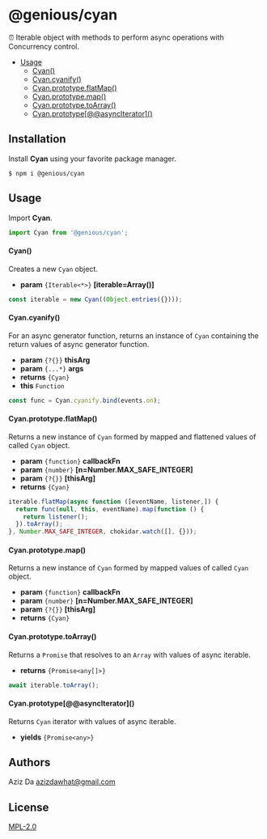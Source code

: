 # @genious/cyan

⏰	Iterable object with methods to perform async operations with Concurrency control.

* [Usage](#usage)
	* [Cyan()](#cyan)
	* [Cyan.cyanify()](#cyancyanify)
	* [Cyan.prototype.flatMap()](#cyanprototypeflatmap)
	* [Cyan.prototype.map()](#cyanprototypemap)
	* [Cyan.prototype.toArray()](#cyanprototypetoarray)
	* [Cyan.prototype\[@@asyncIterator\]()](#cyanprototypeasynciterator)

## Installation

Install **Cyan** using your favorite package manager.

```shell
$ npm i @genious/cyan
```

## Usage

Import **Cyan**.

```javascript
import Cyan from '@genious/cyan';
```

#### Cyan()

Creates a new `Cyan` object.

* **param** `{Iterable<*>}` **[iterable=Array()]**

```javascript
const iterable = new Cyan((Object.entries({})));
```

#### Cyan.cyanify()

For an async generator function, returns an instance of `Cyan` containing the return values of async generator function.

* **param** `{?{}}` **thisArg**
* **param** `{...*}` **args**
* **returns** `{Cyan}`
* **this** `Function`

```javascript
const func = Cyan.cyanify.bind(events.on);
```

#### Cyan.prototype.flatMap()

Returns a new instance of `Cyan` formed by mapped and flattened values of called `Cyan` object.

* **param** `{function}` **callbackFn**
* **param** `{number}` **[n=Number.MAX\_SAFE\_INTEGER]**
* **param** `{?{}}` **[thisArg]**
* **returns** `{Cyan}`

```javascript
iterable.flatMap(async function ([eventName, listener,]) {
  return func(null, this, eventName).map(function () {
    return listener();
  }).toArray();
}, Number.MAX_SAFE_INTEGER, chokidar.watch([], {}));
```

#### Cyan.prototype.map()

Returns a new instance of `Cyan` formed by mapped values of called `Cyan` object.

* **param** `{function}` **callbackFn**
* **param** `{number}` **[n=Number.MAX\_SAFE\_INTEGER]**
* **param** `{?{}}` **[thisArg]**
* **returns** `{Cyan}`

#### Cyan.prototype.toArray()

Returns a `Promise` that resolves to an `Array` with values of async iterable.

* **returns** `{Promise<any[]>}`

```javascript
await iterable.toArray();
```

#### Cyan.prototype\[@@asyncIterator\]()

Returns `Cyan` iterator with values of async iterable.

* **yields** `{Promise<any>}`

## Authors

Aziz Da <azizdawhat@gmail.com>

## License

[MPL-2.0]()
